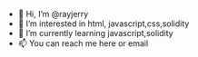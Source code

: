 - 👋 Hi, I’m @rayjerry
- 👀 I’m interested in html, javascript,css,solidity
- 🌱 I’m currently learning javascript,solidity
- 📫 You can reach me here or email

<!---
rayjerry/rayjerry is a ✨ special ✨ repository because its `README.md` (this file) appears on your GitHub profile.
You can click the Preview link to take a look at your changes.
--->
